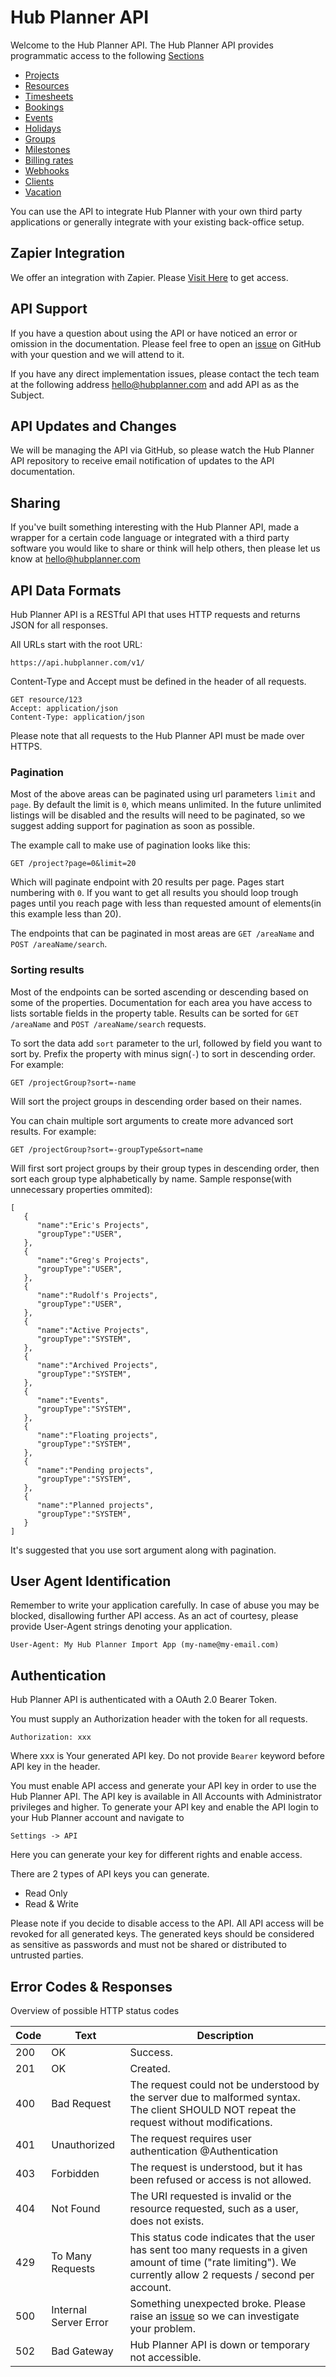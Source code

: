 Hub Planner API
===

Welcome to the Hub Planner API. The Hub Planner API provides programmatic access to the following [Sections](https://github.com/hubplanner/API/tree/master/Sections)

* [Projects](https://github.com/hubplanner/API/blob/master/Sections/project.md)
* [Resources](https://github.com/hubplanner/API/blob/master/Sections/resource.md)
* [Timesheets](https://github.com/hubplanner/API/blob/master/Sections/timesheets.md)
* [Bookings](https://github.com/hubplanner/API/blob/master/Sections/bookings.md)
* [Events](https://github.com/hubplanner/API/blob/master/Sections/events.md)
* [Holidays](https://github.com/hubplanner/API/blob/master/Sections/holidays.md)
* [Groups](https://github.com/hubplanner/API/blob/master/Sections/groups.md)
* [Milestones](https://github.com/hubplanner/API/blob/master/Sections/milestones.md)
* [Billing rates](https://github.com/hubplanner/API/blob/master/Sections/billingrate.md)
* [Webhooks](https://github.com/hubplanner/API/blob/master/Sections/webhooks.md)
* [Clients](https://github.com/hubplanner/API/blob/master/Sections/clients.md)
* [Vacation](https://github.com/hubplanner/API/blob/master/Sections/vacation.md)

You can use the API to integrate Hub Planner with your own third party applications or generally integrate with your existing back-office setup.

## Zapier Integration

We offer an integration with Zapier. Please [Visit Here](https://zapier.com/apps/hub-planner/integrations) to get access.

## API Support

If you have a question about using the API or have noticed an error or omission in the documentation. Please feel free to open an [issue](https://github.com/hubplanner/API/issues) on GitHub with your question and we will attend to it.

If you have any direct implementation issues, please contact the tech team at the following address hello@hubplanner.com and add API as as the Subject. 

## API Updates and Changes

We will be managing the API via GitHub, so please watch the Hub Planner API repository to receive email notification of updates to the API documentation. 

## Sharing

If you've built something interesting with the Hub Planner API, made a wrapper for a certain code language or integrated with a third party software you would like to share or think will help others, then please let us know at hello@hubplanner.com

## API Data Formats

Hub Planner API is a RESTful API that uses HTTP requests and returns JSON for all responses. 

All URLs start with the root URL: 

```
https://api.hubplanner.com/v1/
```
Content-Type and Accept must be defined in the header of all requests. 

```
GET resource/123
Accept: application/json
Content-Type: application/json
```

Please note that all requests to the Hub Planner API must be made over HTTPS.

### Pagination

Most of the above areas can be paginated using url parameters `limit` and `page`. By default the limit is `0`, which means unlimited. In the future unlimited
listings will be disabled and the results will need to be paginated, so we suggest adding support for pagination as soon as possible.

The example call to make use of pagination looks like this:

```
GET /project?page=0&limit=20
```
Which will paginate endpoint with 20 results per page. Pages start numbering with `0`. If you want to get all results you should loop trough pages until
you reach page with less than requested amount of elements(in this example less than 20).

The endpoints that can be paginated in most areas are `GET /areaName` and `POST /areaName/search`.

### Sorting results

Most of the endpoints can be sorted ascending or descending based on some of the properties. Documentation for each area you have access to lists sortable
fields in the property table. Results can be sorted for `GET /areaName` and `POST /areaName/search` requests.

To sort the data add `sort` parameter to the url, followed by field you want to sort by. Prefix the property with minus sign(`-`) to sort in descending order.
For example:

```
GET /projectGroup?sort=-name
```

Will sort the project groups in descending order based on their names.

You can chain multiple sort arguments to create more advanced sort results. For example:

```
GET /projectGroup?sort=-groupType&sort=name
```

Will first sort project groups by their group types in descending order, then sort each group type alphabetically by name. Sample response(with unnecessary
properties ommited):

```
[
   {
      "name":"Eric's Projects",
      "groupType":"USER",
   },
   {
      "name":"Greg's Projects",
      "groupType":"USER",
   },
   {
      "name":"Rudolf's Projects",
      "groupType":"USER",
   },
   {
      "name":"Active Projects",
      "groupType":"SYSTEM",
   },
   {
      "name":"Archived Projects",
      "groupType":"SYSTEM",
   },
   {
      "name":"Events",
      "groupType":"SYSTEM",
   },
   {
      "name":"Floating projects",
      "groupType":"SYSTEM",
   },
   {
      "name":"Pending projects",
      "groupType":"SYSTEM",
   },
   {
      "name":"Planned projects",
      "groupType":"SYSTEM",
   }
]
```

It's suggested that you use sort argument along with pagination.

## User Agent Identification

Remember to write your application carefully. In case of abuse you may be blocked, disallowing further API access. As an act of courtesy, please provide User-Agent strings denoting your application.

`User-Agent: My Hub Planner Import App (my-name@my-email.com)`

## Authentication

Hub Planner API is authenticated with a OAuth 2.0 Bearer Token.

You must supply an Authorization header with the token for all requests. 

`Authorization: xxx`

Where xxx is Your generated API key. Do not provide `Bearer` keyword before API key in the header.

You must enable API access and generate your API key in order to use the Hub Planner API. The API key is available in All Accounts with Administrator privileges and higher. To generate your API key and enable the API login to your Hub Planner account and navigate to 

`Settings -> API`

Here you can generate your key for different rights and enable access.

There are 2 types of API keys you can generate.
* Read Only
* Read & Write

Please note if you decide to disable access to the API. All API access will be revoked for all generated keys. The generated keys should be considered as sensitive as passwords and must not be shared or distributed to untrusted parties.

## Error Codes & Responses

Overview of possible HTTP status codes

Code | Text | Description
--- | --- | ---
200 | OK | Success.
201 | OK | Created.
400 | Bad Request | The request could not be understood by the server due to malformed syntax. The client SHOULD NOT repeat the request without modifications.
401 | Unauthorized | The request requires user authentication @Authentication
403 | Forbidden | The request is understood, but it has been refused or access is not allowed.
404 | Not Found | The URI requested is invalid or the resource requested, such as a user, does not exists.
429 | To Many Requests | This status code indicates that the user has sent too many requests in a given amount of time ("rate limiting"). We currently allow 2 requests / second per account. 
500 | Internal Server Error | Something unexpected broke. Please raise an [issue](https://github.com/hubplanner/API/issues) so we can investigate your problem.
502 | Bad Gateway | Hub Planner API is down or temporary not accessible. 

